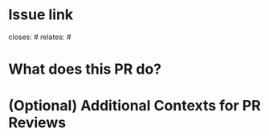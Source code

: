 # Issue link
closes: #
relates: #

# What does this PR do?


# (Optional) Additional Contexts for PR Reviews
